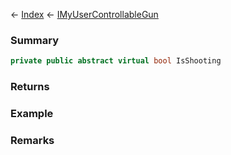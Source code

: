 ← [Index](Api-Index) ← [IMyUserControllableGun](Sandbox.ModAPI.Ingame.IMyUserControllableGun)

### Summary

```csharp
private public abstract virtual bool IsShooting
```

### Returns

### Example

### Remarks

